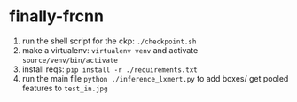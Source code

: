 # finally-frcnn

1. run the shell script for the ckp:  ``./checkpoint.sh``
2. make a virtualenv: ``virtualenv venv`` and activate ``source/venv/bin/activate``
3. install reqs: ``pip install -r ./requirements.txt``
4. run the main file ``python ./inference_lxmert.py`` to add boxes/ get pooled features to	``test_in.jpg``
